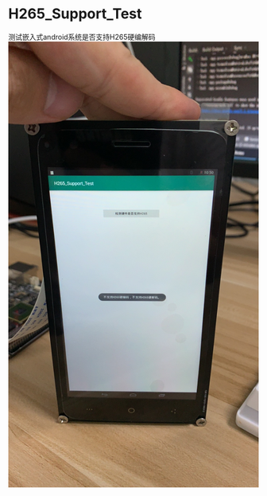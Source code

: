 # H265_Support_Test
测试嵌入式android系统是否支持H265硬编解码
![测试图](https://github.com/a2824256/H265_Support_Test/blob/master/pic_20190710111038.jpg)
